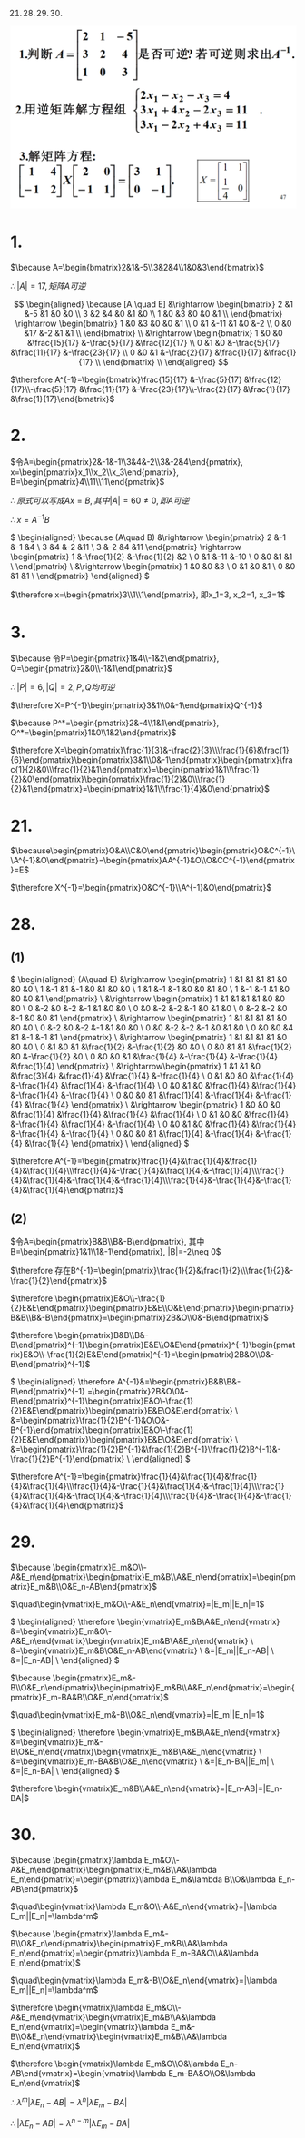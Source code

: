 21. 28. 29. 30. 

![](./image/2020-12-24-09-54-48.png)

# 1.

$\because A=\begin{bmatrix}2&1&-5\\3&2&4\\1&0&3\end{bmatrix}$

$\therefore |A|=17, 矩阵A可逆$

$$
\begin{aligned}
\because [A \quad E]
&\rightarrow
\begin{bmatrix}
2 &1 &-5 &1 &0 &0 \\
3 &2 &4 &0 &1 &0 \\
1 &0 &3 &0 &0 &1 \\
\end{bmatrix}
\rightarrow
\begin{bmatrix}
1 &0 &3   &0 &0 &1 \\
0 &1 &-11 &1 &0 &-2 \\
0 &0 &17  &-2 &1 &1 \\
\end{bmatrix} \\
&\rightarrow
\begin{bmatrix}
1 &0 &0 &\frac{15}{17} &-\frac{5}{17} &\frac{12}{17} \\
0 &1 &0 &-\frac{5}{17} &\frac{11}{17} &-\frac{23}{17} \\
0 &0 &1  &-\frac{2}{17} &\frac{1}{17} &\frac{1}{17} \\
\end{bmatrix} \\
\end{aligned}
$$

$\therefore A^{-1}=\begin{bmatrix}\frac{15}{17} &-\frac{5}{17} &\frac{12}{17}\\-\frac{5}{17} &\frac{11}{17} &-\frac{23}{17}\\-\frac{2}{17} &\frac{1}{17} &\frac{1}{17}\end{bmatrix}$


# 2.

$令A=\begin{pmatrix}2&-1&-1\\3&4&-2\\3&-2&4\end{pmatrix}, x=\begin{pmatrix}x_1\\x_2\\x_3\end{pmatrix}, B=\begin{pmatrix}4\\11\\11\end{pmatrix}$

$\therefore 原式可以写成Ax=B, 其中|A|=60\neq 0, 即A可逆$

$\therefore x=A^{-1}B$

$
\begin{aligned}
\because (A\quad B)
&\rightarrow
\begin{pmatrix}
2  &-1 &-1 &4  \\
3  &4  &-2 &11 \\
3  &-2 &4  &11
\end{pmatrix}
\rightarrow
\begin{pmatrix}
1  &-\frac{1}{2} &-\frac{1}{2} &2  \\
0  &1 &-11 &-10  \\
0  &0  &1  &1 \\
\end{pmatrix} \\
&\rightarrow
\begin{pmatrix}
1  &0 &0 &3  \\
0  &1 &0 &1  \\
0  &0  &1  &1 \\
\end{pmatrix}
\end{aligned}
$

$\therefore x=\begin{pmatrix}3\\1\\1\end{pmatrix}, 即x_1=3, x_2=1, x_3=1$


# 3.

$\because 令P=\begin{pmatrix}1&4\\-1&2\end{pmatrix}, Q=\begin{pmatrix}2&0\\-1&1\end{pmatrix}$

$\therefore |P|=6, |Q|=2, P,Q均可逆$

$\therefore X=P^{-1}\begin{pmatrix}3&1\\0&-1\end{pmatrix}Q^{-1}$

$\because P^*=\begin{pmatrix}2&-4\\1&1\end{pmatrix}, Q^*=\begin{pmatrix}1&0\\1&2\end{pmatrix}$

$\therefore X=\begin{pmatrix}\frac{1}{3}&-\frac{2}{3}\\\frac{1}{6}&\frac{1}{6}\end{pmatrix}\begin{pmatrix}3&1\\0&-1\end{pmatrix}\begin{pmatrix}\frac{1}{2}&0\\\frac{1}{2}&1\end{pmatrix}=\begin{pmatrix}1&1\\\frac{1}{2}&0\end{pmatrix}\begin{pmatrix}\frac{1}{2}&0\\\frac{1}{2}&1\end{pmatrix}=\begin{pmatrix}1&1\\\frac{1}{4}&0\end{pmatrix}$

# 21.

$\because\begin{pmatrix}O&A\\C&O\end{pmatrix}\begin{pmatrix}O&C^{-1}\\A^{-1}&O\end{pmatrix}=\begin{pmatrix}AA^{-1}&O\\O&CC^{-1}\end{pmatrix}=E$

$\therefore X^{-1}=\begin{pmatrix}O&C^{-1}\\A^{-1}&O\end{pmatrix}$

# 28.

## (1)

$
\begin{aligned}
(A\quad E)
&\rightarrow \begin{pmatrix}
1 &1  &1  &1  &1 &0 &0 &0 \\
1 &-1 &1  &-1 &0 &1 &0 &0 \\
1 &1  &-1 &-1 &0 &0 &1 &0 \\
1 &-1 &-1 &1  &0 &0 &0 &1
\end{pmatrix} \\
&\rightarrow \begin{pmatrix}
1 &1  &1  &1  &1 &0 &0 &0 \\
0 &-2 &0  &-2 &-1 &1 &0 &0 \\
0 &0  &-2 &-2 &-1 &0 &1 &0 \\
0 &-2 &-2 &0  &-1 &0 &0 &1
\end{pmatrix} \\
&\rightarrow \begin{pmatrix}
1 &1  &1  &1  &1  &0 &0  &0 \\
0 &-2 &0  &-2 &-1 &1 &0  &0 \\
0 &0  &-2 &-2 &-1 &0 &1  &0 \\
0 &0  &0  &4  &1  &-1 &-1 &1
\end{pmatrix} \\
&\rightarrow \begin{pmatrix}
1 &1  &1  &1  &1            &0            &0            &0 \\
0 &1  &0  &1  &\frac{1}{2}  &-\frac{1}{2} &0            &0 \\
0 &0  &1  &1  &\frac{1}{2}  &0            &-\frac{1}{2} &0 \\
0 &0  &0  &1  &\frac{1}{4}  &-\frac{1}{4} &-\frac{1}{4} &\frac{1}{4}
\end{pmatrix} \\
&\rightarrow\begin{pmatrix}
1 &1  &1  &0  &\frac{3}{4}  &\frac{1}{4}  &\frac{1}{4}  &-\frac{1}{4} \\
0 &1  &0  &0  &\frac{1}{4}  &-\frac{1}{4} &\frac{1}{4}  &-\frac{1}{4} \\
0 &0  &1  &0  &\frac{1}{4}  &\frac{1}{4}  &-\frac{1}{4} &-\frac{1}{4} \\
0 &0  &0  &1  &\frac{1}{4}  &-\frac{1}{4} &-\frac{1}{4} &\frac{1}{4}
\end{pmatrix} \\
&\rightarrow \begin{pmatrix}
1 &0  &0  &0  &\frac{1}{4}  &\frac{1}{4}  &\frac{1}{4}  &\frac{1}{4} \\
0 &1  &0  &0  &\frac{1}{4}  &-\frac{1}{4} &\frac{1}{4}  &-\frac{1}{4} \\
0 &0  &1  &0  &\frac{1}{4}  &\frac{1}{4}  &-\frac{1}{4} &-\frac{1}{4} \\
0 &0  &0  &1  &\frac{1}{4}  &-\frac{1}{4} &-\frac{1}{4} &\frac{1}{4}
\end{pmatrix} \\
\end{aligned}
$

$\therefore A^{-1}=\begin{pmatrix}\frac{1}{4}&\frac{1}{4}&\frac{1}{4}&\frac{1}{4}\\\frac{1}{4}&-\frac{1}{4}&\frac{1}{4}&-\frac{1}{4}\\\frac{1}{4}&\frac{1}{4}&-\frac{1}{4}&-\frac{1}{4}\\\frac{1}{4}&-\frac{1}{4}&-\frac{1}{4}&\frac{1}{4}\end{pmatrix}$

## (2)

$令A=\begin{pmatrix}B&B\\B&-B\end{pmatrix}, 其中B=\begin{pmatrix}1&1\\1&-1\end{pmatrix}, |B|=-2\neq 0$

$\therefore 存在B^{-1}=\begin{pmatrix}\frac{1}{2}&\frac{1}{2}\\\frac{1}{2}&-\frac{1}{2}\end{pmatrix}$

$\therefore \begin{pmatrix}E&O\\-\frac{1}{2}E&E\end{pmatrix}\begin{pmatrix}E&E\\O&E\end{pmatrix}\begin{pmatrix}B&B\\B&-B\end{pmatrix}=\begin{pmatrix}2B&O\\0&-B\end{pmatrix}$

$\therefore \begin{pmatrix}B&B\\B&-B\end{pmatrix}^{-1}\begin{pmatrix}E&E\\O&E\end{pmatrix}^{-1}\begin{pmatrix}E&O\\-\frac{1}{2}E&E\end{pmatrix}^{-1}=\begin{pmatrix}2B&O\\0&-B\end{pmatrix}^{-1}$

$
\begin{aligned}
\therefore A^{-1}&=\begin{pmatrix}B&B\\B&-B\end{pmatrix}^{-1}
=\begin{pmatrix}2B&O\\0&-B\end{pmatrix}^{-1}\begin{pmatrix}E&O\\-\frac{1}{2}E&E\end{pmatrix}\begin{pmatrix}E&E\\O&E\end{pmatrix} \\
&=\begin{pmatrix}\frac{1}{2}B^{-1}&O\\O&-B^{-1}\end{pmatrix}\begin{pmatrix}E&O\\-\frac{1}{2}E&E\end{pmatrix}\begin{pmatrix}E&E\\O&E\end{pmatrix} \\
&=\begin{pmatrix}\frac{1}{2}B^{-1}&\frac{1}{2}B^{-1}\\\frac{1}{2}B^{-1}&-\frac{1}{2}B^{-1}\end{pmatrix} \\
\end{aligned}
$

$\therefore A^{-1}=\begin{pmatrix}\frac{1}{4}&\frac{1}{4}&\frac{1}{4}&\frac{1}{4}\\\frac{1}{4}&-\frac{1}{4}&\frac{1}{4}&-\frac{1}{4}\\\frac{1}{4}&\frac{1}{4}&-\frac{1}{4}&-\frac{1}{4}\\\frac{1}{4}&-\frac{1}{4}&-\frac{1}{4}&\frac{1}{4}\end{pmatrix}$


# 29.

$\because \begin{pmatrix}E_m&O\\-A&E_n\end{pmatrix}\begin{pmatrix}E_m&B\\A&E_n\end{pmatrix}=\begin{pmatrix}E_m&B\\O&E_n-AB\end{pmatrix}$

$\quad\begin{vmatrix}E_m&O\\-A&E_n\end{vmatrix}=|E_m||E_n|=1$

$
\begin{aligned}
\therefore \begin{vmatrix}E_m&B\\A&E_n\end{vmatrix}
&=\begin{vmatrix}E_m&O\\-A&E_n\end{vmatrix}\begin{vmatrix}E_m&B\\A&E_n\end{vmatrix} \\
&=\begin{vmatrix}E_m&B\\O&E_n-AB\end{vmatrix} \\
&=|E_m||E_n-AB| \\
&=|E_n-AB| \\
\end{aligned}
$

$\because \begin{pmatrix}E_m&-B\\O&E_n\end{pmatrix}\begin{pmatrix}E_m&B\\A&E_n\end{pmatrix}=\begin{pmatrix}E_m-BA&B\\O&E_n\end{pmatrix}$

$\quad\begin{vmatrix}E_m&-B\\O&E_n\end{vmatrix}=|E_m||E_n|=1$

$
\begin{aligned}
\therefore \begin{vmatrix}E_m&B\\A&E_n\end{vmatrix}
&=\begin{vmatrix}E_m&-B\\O&E_n\end{vmatrix}\begin{vmatrix}E_m&B\\A&E_n\end{vmatrix} \\
&=\begin{vmatrix}E_m-BA&B\\O&E_n\end{vmatrix} \\
&=|E_n-BA||E_m| \\
&=|E_n-BA| \\
\end{aligned}
$

$\therefore \begin{vmatrix}E_m&B\\A&E_n\end{vmatrix}=|E_n-AB|=|E_n-BA|$


# 30.

$\because \begin{pmatrix}\lambda E_m&O\\-A&E_n\end{pmatrix}\begin{pmatrix}E_m&B\\A&\lambda E_n\end{pmatrix}=\begin{pmatrix}\lambda E_m&\lambda B\\O&\lambda E_n-AB\end{pmatrix}$

$\quad\begin{vmatrix}\lambda E_m&O\\-A&E_n\end{vmatrix}=|\lambda E_m||E_n|=\lambda^m$

$\because \begin{pmatrix}\lambda E_m&-B\\O&E_n\end{pmatrix}\begin{pmatrix}E_m&B\\A&\lambda E_n\end{pmatrix}=\begin{pmatrix}\lambda E_m-BA&O\\A&\lambda E_n\end{pmatrix}$

$\quad\begin{vmatrix}\lambda E_m&-B\\O&E_n\end{vmatrix}=|\lambda E_m||E_n|=\lambda^m$

$\therefore \begin{vmatrix}\lambda E_m&O\\-A&E_n\end{vmatrix}\begin{vmatrix}E_m&B\\A&\lambda E_n\end{vmatrix}=\begin{vmatrix}\lambda E_m&-B\\O&E_n\end{vmatrix}\begin{vmatrix}E_m&B\\A&\lambda E_n\end{vmatrix}$

$\therefore \begin{vmatrix}\lambda E_m&O\\O&\lambda E_n-AB\end{vmatrix}=\begin{vmatrix}\lambda E_m-BA&O\\O&\lambda E_n\end{vmatrix}$

$\therefore \lambda^m|\lambda E_n-AB|=\lambda^n|\lambda E_m-BA|$

$\therefore |\lambda E_n-AB|=\lambda^{n-m}|\lambda E_m-BA|$